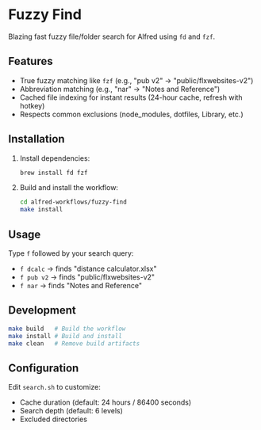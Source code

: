 # Fuzzy Find

Blazing fast fuzzy file/folder search for Alfred using `fd` and `fzf`.

## Features

- True fuzzy matching like `fzf` (e.g., "pub v2" → "public/flxwebsites-v2")
- Abbreviation matching (e.g., "nar" → "Notes and Reference")
- Cached file indexing for instant results (24-hour cache, refresh with hotkey)
- Respects common exclusions (node_modules, dotfiles, Library, etc.)

## Installation

1. Install dependencies:
   ```bash
   brew install fd fzf
   ```

2. Build and install the workflow:
   ```bash
   cd alfred-workflows/fuzzy-find
   make install
   ```

## Usage

Type `f` followed by your search query:
- `f dcalc` → finds "distance calculator.xlsx"
- `f pub v2` → finds "public/flxwebsites-v2"
- `f nar` → finds "Notes and Reference"

## Development

```bash
make build   # Build the workflow
make install # Build and install
make clean   # Remove build artifacts
```

## Configuration

Edit `search.sh` to customize:
- Cache duration (default: 24 hours / 86400 seconds)
- Search depth (default: 6 levels)
- Excluded directories